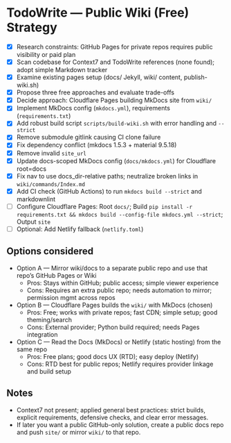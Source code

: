 # TodoWrite — Public Wiki (Free) Strategy

- [x] Research constraints: GitHub Pages for private repos requires public visibility or paid plan
- [x] Scan codebase for Context7 and TodoWrite references (none found); adopt simple Markdown tracker
- [x] Examine existing pages setup (docs/ Jekyll, wiki/ content, publish-wiki.sh)
- [x] Propose three free approaches and evaluate trade-offs
- [x] Decide approach: Cloudflare Pages building MkDocs site from `wiki/`
- [x] Implement MkDocs config (`mkdocs.yml`), requirements (`requirements.txt`)
- [x] Add robust build script `scripts/build-wiki.sh` with error handling and `--strict`
- [x] Remove submodule gitlink causing CI clone failure
- [x] Fix dependency conflict (mkdocs 1.5.3 + material 9.5.18)
- [x] Remove invalid `site_url`
- [x] Update docs-scoped MkDocs config (`docs/mkdocs.yml`) for Cloudflare root=docs
- [x] Fix nav to use docs_dir-relative paths; neutralize broken links in `wiki/commands/Index.md`
- [x] Add CI check (GitHub Actions) to run `mkdocs build --strict` and markdownlint
- [ ] Configure Cloudflare Pages: Root `docs/`; Build `pip install -r requirements.txt && mkdocs build --config-file mkdocs.yml --strict`; Output `site`
- [ ] Optional: Add Netlify fallback (`netlify.toml`)

## Options considered
- Option A — Mirror wiki/docs to a separate public repo and use that repo’s GitHub Pages or Wiki
  - Pros: Stays within GitHub; public access; simple viewer experience
  - Cons: Requires an extra public repo; needs automation to mirror; permission mgmt across repos
- Option B — Cloudflare Pages builds the `wiki/` with MkDocs (chosen)
  - Pros: Free; works with private repos; fast CDN; simple setup; good theming/search
  - Cons: External provider; Python build required; needs Pages integration
- Option C — Read the Docs (MkDocs) or Netlify (static hosting) from the same repo
  - Pros: Free plans; good docs UX (RTD); easy deploy (Netlify)
  - Cons: RTD best for public repos; Netlify requires provider linkage and build setup

## Notes
- Context7 not present; applied general best practices: strict builds, explicit requirements, defensive checks, and clear error messages.
- If later you want a public GitHub-only solution, create a public docs repo and push `site/` or mirror `wiki/` to that repo.